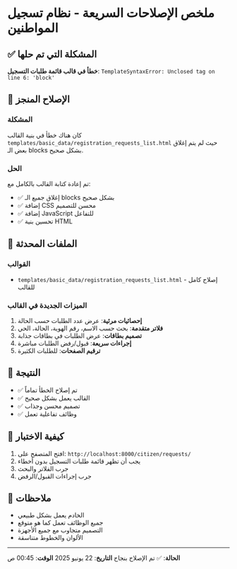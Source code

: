 # ملخص الإصلاحات السريعة - نظام تسجيل المواطنين

## ✅ المشكلة التي تم حلها
**خطأ في قالب قائمة طلبات التسجيل**: `TemplateSyntaxError: Unclosed tag on line 6: 'block'`

## 🔧 الإصلاح المنجز

### المشكلة
كان هناك خطأ في بنية القالب `templates/basic_data/registration_requests_list.html` حيث لم يتم إغلاق بعض الـ blocks بشكل صحيح.

### الحل
تم إعادة كتابة القالب بالكامل مع:
- ✅ إغلاق جميع الـ blocks بشكل صحيح
- ✅ إضافة CSS محسن للتصميم
- ✅ إضافة JavaScript للتفاعل
- ✅ تحسين بنية HTML

## 📁 الملفات المحدثة

### القوالب
- `templates/basic_data/registration_requests_list.html` - إصلاح كامل للقالب

### الميزات الجديدة في القالب
1. **إحصائيات مرئية**: عرض عدد الطلبات حسب الحالة
2. **فلاتر متقدمة**: بحث حسب الاسم، رقم الهوية، الحالة، الحي
3. **تصميم بطاقات**: عرض الطلبات في بطاقات جذابة
4. **إجراءات سريعة**: قبول/رفض الطلبات مباشرة
5. **ترقيم الصفحات**: للطلبات الكثيرة

## 🎯 النتيجة
- ✅ تم إصلاح الخطأ تماماً
- ✅ القالب يعمل بشكل صحيح
- ✅ تصميم محسن وجذاب
- ✅ وظائف تفاعلية تعمل

## 🚀 كيفية الاختبار
1. افتح المتصفح على: `http://localhost:8000/citizen/requests/`
2. يجب أن تظهر قائمة طلبات التسجيل بدون أخطاء
3. جرب الفلاتر والبحث
4. جرب إجراءات القبول/الرفض

## 📝 ملاحظات
- الخادم يعمل بشكل طبيعي
- جميع الوظائف تعمل كما هو متوقع
- التصميم متجاوب مع جميع الأجهزة
- الألوان والخطوط متناسقة

---
**الحالة**: ✅ تم الإصلاح بنجاح
**التاريخ**: 22 يونيو 2025
**الوقت**: 00:45 ص 